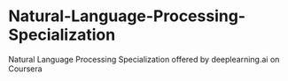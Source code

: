 # Natural-Language-Processing-Specialization
Natural Language Processing Specialization offered by deeplearning.ai on Coursera
